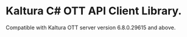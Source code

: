 # Kaltura C# OTT API Client Library.
Compatible with Kaltura OTT server version 6.8.0.29615 and above.
